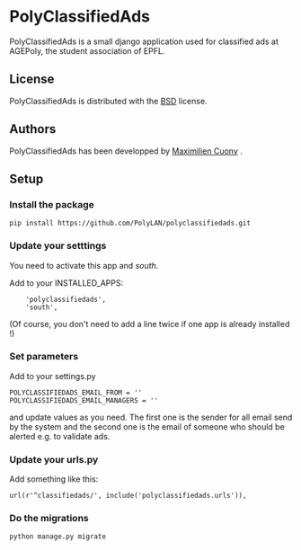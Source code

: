 PolyClassifiedAds
=================

PolyClassifiedAds is a small django application used for classified ads at AGEPoly, the student association of EPFL.

## License

PolyClassifiedAds is distributed with the [BSD](http://opensource.org/licenses/BSD-2-Clause) license.

## Authors

PolyClassifiedAds has been developped by [Maximilien Cuony](https://github.com/the-glu) .

## Setup

### Install the package

`pip install https://github.com/PolyLAN/polyclassifiedads.git`

### Update your setttings

You need to activate this app and _south_.

Add to your INSTALLED_APPS:

```
    'polyclassifiedads',
    'south',
```

(Of course, you don't need to add a line twice if one app is already installed !)

### Set parameters

Add to your settings.py

```
POLYCLASSIFIEDADS_EMAIL_FROM = ''
POLYCLASSIFIEDADS_EMAIL_MANAGERS = ''
```

and update values as you need. The first one is the sender for all email send by the system and the second one is the email of someone who should be alerted e.g. to validate ads.

### Update your urls.py

Add something like this:

`url(r'^classifiedads/', include('polyclassifiedads.urls')),`

### Do the migrations

`python manage.py migrate`
